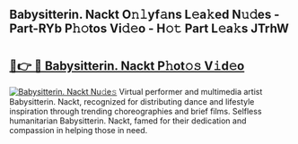 ## Babysitterin. Nackt O𝚗𝚕yf𝚊ns L𝚎a𝚔ed N𝚞𝚍es - Part-RYb P𝚑𝚘tos Vi𝚍𝚎o - H𝚘𝚝 Part L𝚎a𝚔s JTrhW

# <h2><a href="http://kfehzt5.oniu.top/?m=Babysitterin.+Nackt">🔗👉 🔴 Babysitterin. Nackt P𝚑ot𝚘𝚜 V𝚒d𝚎o</a></h2>

[![Babysitterin. Nackt Nu𝚍e𝚜](https://i.imgur.com/0qMVB7G.gif)](http://kfehzt5.oniu.top/?m=Babysitterin.+Nackt)
Virtual performer and multimedia artist Babysitterin. Nackt, recognized for distributing dance and lifestyle inspiration through trending choreographies and brief films. Selfless humanitarian Babysitterin. Nackt, famed for their dedication and compassion in helping those in need.  
